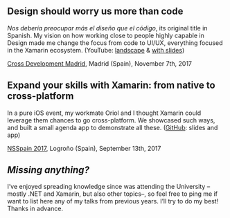 Design should worry us more than code
-------------------------------------

*Nos debería preocupar más el diseño que el código*, its original title in
Spanish. My vision on how working close to people highly capable in Design made
me change the focus from code to UI/UX, everything focused in the Xamarin
ecosystem. (YouTube: [landscape](https://youtu.be/G0uUN0c_MbM) & [with
slides](https://www.youtube.com/watch?v=UEgEpe0RUaM))

[Cross Development
Madrid](https://www.meetup.com/CrossDevelopment-Madrid/events/243495012/),
Madrid (Spain), November 7th, 2017

Expand your skills with Xamarin: from native to cross-platform
--------------------------------------------------------------

In a pure iOS event, my workmate Oriol and I thought Xamarin could leverage them
chances to go cross-platform. We showcased such ways, and built a small agenda
app to demonstrate all these. ([GitHub](https://github.com/DevsDNA/NSSpain2017):
slides and app)

[NSSpain 2017](https://2017.nsspain.com/schedule/#session-201), Logroño (Spain),
September 13th, 2017

*Missing anything?*
-------------------

I’ve enjoyed spreading knowledge since was attending the University –mostly .NET
and Xamarin, but also other topics–, so feel free to ping me if want to list
here any of my talks from previous years. I’ll try to do my best! Thanks in
advance.
